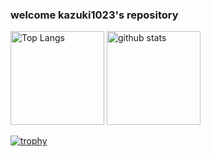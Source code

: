 ### welcome kazuki1023's repository
<p align="left"> 
  <img alt="Top Langs" height="150px" src="https://github-readme-stats.vercel.app/api/top-langs/?username=kimukimuyuya&layout=compact&show_icons=true&theme=onedark" />
  <img alt="github stats" height="150px" src="https://github-readme-stats.vercel.app/api?username=kimukimuyuya&theme=onedark&show_icons=ture" />
</p>

[![trophy](https://github-profile-trophy.vercel.app/?username=kimukimuyuya)](https://github.com/ryo-ma/github-profile-trophy)

<!--
**kimukimuyuya/kimukimuyuya** is a ✨ _special_ ✨ repository because its `README.md` (this file) appears on your GitHub profile.

Here are some ideas to get you started:

- 🔭 I’m currently working on ...
- 🌱 I’m currently learning ...
- 👯 I’m looking to collaborate on ...
- 🤔 I’m looking for help with ...
- 💬 Ask me about ...
- 📫 How to reach me: ...
- 😄 Pronouns: ...
- ⚡ Fun fact: ...
-->
